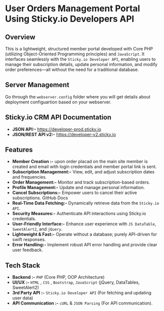 # User Orders Management Portal Using Sticky.io Developers API

## Overview
This is a lightweight, structured member portal developed with Core PHP (utilizing Object-Oriented Programming principles) and `JavaScript`. It interfaces seamlessly with the `Sticky.io Developer API`, enabling users to manage their subscription details, update personal information, and modify order preferences—all without the need for a traditional database.​

## Server Management
Go through the `webserver.config` folder where you will get details about deployment configuartion based on your webserver.


## Sticky.io CRM API Documentation

- **JSON API:-** https://developer-prod.sticky.io
- **JSON/REST API v2:-** https://developer-v2.sticky.io

## Features
- **Member Creation :-** upon order placad on the main site member is created and email with login credentials and member portal link is sent.
- **Subscription Management:-** View, edit, and adjust subscription dates and frequencies.​
- **Order Management:-** Monitor and track subscription-based orders.​
- **Profile Management:-** Update and manage personal information.​
- **Cancel Subscriptions:-** Empower users to cancel their active subscriptions.​
GitHub Docs
- **Real-Time Data Fetching:-** Dynamically retrieve data from the `Sticky.io API`.​
- **Security Measures:-** Authenticate API interactions using Sticky.io credentials.​
- **User-Friendly Interface:-** Enhance user experience with `JS DataTable`, `SweetAlert2`, and `jQuery`.​
- **Lightweight & Fast:-** Operate without a database; purely API-driven for swift responses.​
- **Error Handling:-** Implement robust API error handling and provide clear user feedback.​

## Tech Stack
- **Backend :-**  `PHP` (Core PHP, OOP Architecture)
- **UI/UX :-**  `HTML` , `CSS` , `Bootstrap`, `JavaScript` (jQuery, DataTables, SweetAlert2)
- **3rd Party API :-**  `Sticky.io Developer API` (For fetching and updating user data)
- **API Communication :-**  `cURL` & `JSON Parsing` (For API communication).



